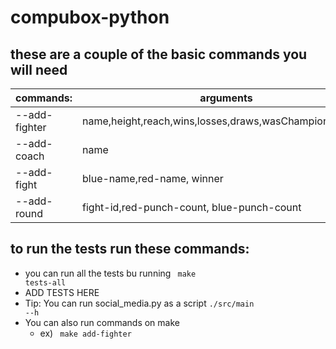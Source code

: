 # compubox-python
## these are a couple of the basic commands you will need
|commands: | arguments|
| -| -|
|--add-fighter|name,height,reach,wins,losses,draws,wasChampion,coachID |
|--add-coach|name|
|--add-fight|blue-name,red-name, winner|
|--add-round|fight-id,red-punch-count, blue-punch-count|

## to run the tests run these commands:
- you can run all the tests bu running <code> make tests-all</code>
- ADD TESTS HERE
- Tip: You can run social_media.py as a script <code>./src/main --h</code>
- You can also run commands on make 
  - ex) <code> make add-fighter </code>
